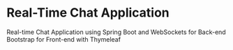 # Real-Time Chat Application

Real-time Chat Application using Spring Boot and WebSockets for Back-end
<br>
Bootstrap for Front-end with Thymeleaf
